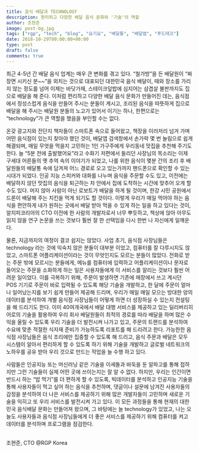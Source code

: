 ```yaml
---
title: 음식 배달과 TECHNOLOGY
description: 편리하고 다양한 배달 음식 문화와 '기술'의 역할
author: 조현준
image: post-bg.jpg
tags: ["rgp", "tech", "blog", "요기요", "배달통", "배달앱", "푸드테크"]
date: 2018-10-29T00:00:00+00:00
type: post
draft: false
comments: true
---
```


최근 4-5년 간 배달 음식 업계는 매우 큰 변화를 겪고 있다.  “철가방”을 든 배달원이 “짜장면 시키신 분~~”을 외치는 것으로 대표되던 대한민국 음식 배달이, 때와 장소를 가리지 않는 정도를 넘어 이제는 바닷가재, 스테이크덮밥에 심지어는 삼겹살 불판까지도 집으로 배달을 해 준다.  이처럼 편리하고 다양한 배달 음식 문화가 만들어진 데는, 음식점에서 정성스럽게 음식을 만들어 주시는 분들이 계시고, 조리된 음식을 따뜻하게 집으로 배달을 해 주시는 배달원 분들의 노고가 있어서 이기는 하나, 한편으로는 “technology”가 큰 역할을 했음을 부인할 수는 없다.


온갖 광고지와 전단지 책자들이 스마트폰 속으로 들어왔고, 책장을 이러저리 넘겨 가며 어떤 음식점이 있는지 찾아야 했던 것이, 배달앱 검색창에서 손가락 몇 번 놀림으로 쉽게 해결되며, 매일 무엇을 먹을지 고민하는 1인 가구주에게 우리동네 맛집을 추천해 주기도 한다.  늘 “5분 전에 출발했어요”라고 수화기 저편에서 들리던 사장님의 목소리는 이제 구세대 어른들의 옛 추억 속의 이야기가 되었고, 나를 위한 음식이 몇분 간의 조리 후 배달원들의 배달통 속에 담겨져 어느 경로로 오고 있는가까지 핸드폰으로 확인할 수 있는 시대가 되었다.  인공 지능 스피커와 대화를 나누며 음식을 주문할 수도 있고, 이전에는 배달하지 않던 맛집의 음식을 퇴근하는 차 안에서 집에 도착하는 시간에 맞추어 오게 할 수도 있다.  머지 않아 사람이 아닌 로보트가 배달을 하게 될 것이며, 한강 시민 공원에서 드론이 배달해 주는 치킨을 먹게 되기도 할 것이다.  이렇게 우리가 매일 먹어야 하는 음식을 편안하게 내가 원하는 곳에서 배달 받아 먹을 수 있게 하는 일을 하고 있다는 것이, 알지피코리아의 CTO 이전에 한 사람의 개발자로서 너무 뿌듯하고, 책상에 앉아 아무도 읽지 않을 연구 논문을 쓰는 것보다 훨씬 잘 한 선택임을 다시 한번 나 자신에게 일깨운다.  

물론, 지금까지의 여정이 결코 쉽지는 않았다.  사업 초기, 음식점 사장님들은 technology 라는 것에 익숙치 않은 분들이 대부분 이었고, 컴퓨터를 잘 다루시지도 않았고, 스마트폰 어플리케이션이라는 것이 무엇인지도 모르는 분들이 많았다.  전화로 받는 주문 밖에 모르시는 분들에게, 메뉴를 컴퓨터에 입력하고 어플리케이션이나 문자로 들어오는 주문을 소화하게 하는 일은 사용자들에게 이 서비스를 알리는 것보다 훨씬 어려운 일이었다. 이를 극복하기 위해, 주문이 발생하면 기존에 매장에서 쓰고 계시던 POS 기기로 주문이 바로 입력될 수 있도록 해당 기술을 개발하고, 한 달에 주문이 얼마나 일어났는지를 보기 쉽게 만들어 제공해 드리며, 우리가 매일 매일 모으는 방대한 양의 데이터를 분석하여 개별 음식점 사장님들이 어떻게 하면 더 성장하실 수 있는지 컨설팅을 해 드리기도 한다.  이미 40여개국에서 배달 대행 서비스를 제공하고 있는 딜리버리히어로의 기술을 활용하여 우리 회사 배달원들이 최적의 경로를 따라 배달을 하며 많은 수익을 올릴 수 있도록 우리 기술을 더 발전시켜 나가고 있고, 주문의 트랜드를 분석하여 수요에 맞춘 적절한 식자재 준비가 가능하도록 리포트를 해 드리려고 한다. 가능한한 음식점 사장님들은 음식 조리에만 집중할 수 있도록 해 드리고, 음식 주문과 배달은 모두 시스템이 알아서 편리하게 할 수 있도록 하기 위해 기술을 개발하고 글로벌 네트워크의 노하우를 공유 받아 우리 것으로 만드는 작업을 늘 수행 하고 있다.

사람들은 인공지능 또는 머신러닝 같은 기술을 이세돌과 바둑을 둔 알파고를 통해 접하지만 그런 기술들이 실제 어떤 곳에 쓰이는지는 잘 알 수 없다.  하지만, 우리는 인간이면 반드시 하는 “밥 먹기”를 더 편하게 할 수 있도록, 빅데이터를 분석하고 인공지능 기술을 통해 사용자들이 먹고 싶어 하는 음식을 추천하며, 댓글이나 설문에 남겨진 사용자들의 감정을 분석하여 더 나은 서비스를 제공하기 위해 많은 개발자들이 고민하며 새로운 기술을 익히고 또 우리 서비스를 발전시켜 가고 있다.  이 모든 과정들을 통해 현재의 대한민국 음식배달 문화는 만들어져 왔으며, 그 바탕에는 늘 technology가 있었고, 나는 오늘도 사용자들과 음식점 사장님들에게 더 좋은 서비스를 제공하기 위해 컴퓨터를 켜고 데이터를 분석하며 프로그램을 점검한다.


<br>
조현준, CTO @RGP Korea
